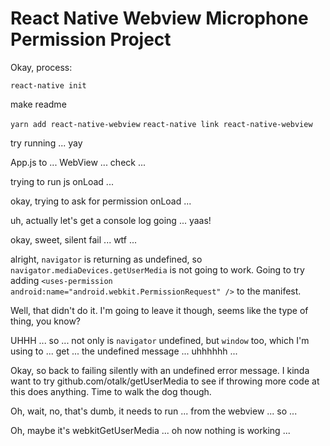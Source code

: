 # React Native Webview Microphone Permission Project

Okay, process:

`react-native init`

make readme

`yarn add react-native-webview`
`react-native link react-native-webview`

try running ... yay

App.js to ... WebView ... check ...

trying to run js onLoad ...

okay, trying to ask for permission onLoad ...

uh, actually let's get a console log going ... yaas!

okay, sweet, silent fail ... wtf ...

alright, `navigator` is returning as undefined, so `navigator.mediaDevices.getUserMedia` is not going to work. Going to try adding `<uses-permission android:name="android.webkit.PermissionRequest" />` to the manifest.

Well, that didn't do it. I'm going to leave it though, seems like the type of thing, you know?

UHHH ... so ... not only is `navigator` undefined, but `window` too, which I'm using to ... get ... the undefined message ... uhhhhhh ...

Okay, so back to failing silently with an undefined error message. I kinda want to try github.com/otalk/getUserMedia to see if throwing more code at this does anything. Time to walk the dog though.

Oh, wait, no, that's dumb, it needs to run ... from the webview ... so ...

Oh, maybe it's webkitGetUserMedia ... oh now nothing is working ...
